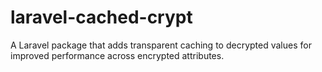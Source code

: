 # laravel-cached-crypt
A Laravel package that adds transparent caching to decrypted values for improved performance across encrypted attributes.
